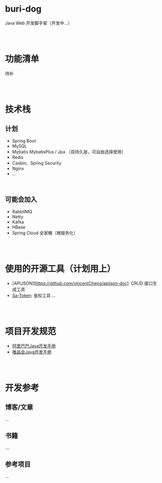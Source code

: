 # buri-dog

Java Web 开发脚手架（开发中...）

<br>
<br>

# 功能清单  
待补



<br>
<br>

# 技术栈
## 计划
- Spring Boot
- MySQL
- Mybatis MybatisPlus / Jpa （双持久层，可自由选择使用） 
- Redis
- Casbin、Spring Security
- Nginx
- ...

<br>

## 可能会加入
- RabbitMQ
- Netty
- Kafka
- HBase
- Spring Cloud 全家桶（微服务化）

<br>
<br>


# 使用的开源工具（计划用上）  
- [APIJSON][https://github.com/vincentCheng/apijson-doc]: CRUD 接口生成工具
- [Sa-Token](https://sa-token.dev33.cn/doc/index.html#/): 鉴权工具
  ...

<br>
<br>


# 项目开发规范
- [阿里巴巴Java开发手册](https://github.com/alibaba/p3c)
- [唯品会Java开发手册](https://github.com/vipshop/vjtools)


<br>
<br>

# 开发参考  
## 博客/文章  
...

## 书籍  
....


## 参考项目  
...
